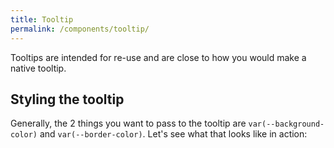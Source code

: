 ```yaml
---
title: Tooltip
permalink: /components/tooltip/
---
```


Tooltips are intended for re-use and are close to how you would make a native tooltip.

<light-preview preview-mode="shadow-dom">
  <template slot="code">
    <button id="btn-1" popovertarget="tooltip">I'm a button.</button>
    <button id="btn-2" popovertarget="tooltip">I'm also a button.</button>
    <role-tooltip id="tooltip"> My tooltip </role-tooltip>
  </template>
</light-preview>

## Styling the tooltip

Generally, the 2 things you want to pass to the tooltip are `var(--background-color)` and `var(--border-color)`.
Let's see what that looks like in action:

<light-preview preview-mode="shadow-dom">
  <template slot="code">
    <style>
      role-tooltip {
      }
    </style>
    <button popovertarget="tooltip-left">Tooltip Left</button>
    <role-tooltip id="tooltip-left" placement="left">Tooltip Left</role-tooltip>
    <br><br>
    <button popovertarget="tooltip-right">Tooltip Right</button>
    <role-tooltip id="tooltip-right" placement="right">Tooltip Right</role-tooltip>
    <br><br>
    <button popovertarget="tooltip-top">Tooltip Top</button>
    <role-tooltip id="tooltip-top" placement="top">Tooltip Top</role-tooltip>
    <br><br>
    <button popovertarget="tooltip-bottom">Tooltip Bottom</button>
    <role-tooltip id="tooltip-bottom" placement="bottom">Tooltip Bottom</role-tooltip>
  </template>
</light-preview>

